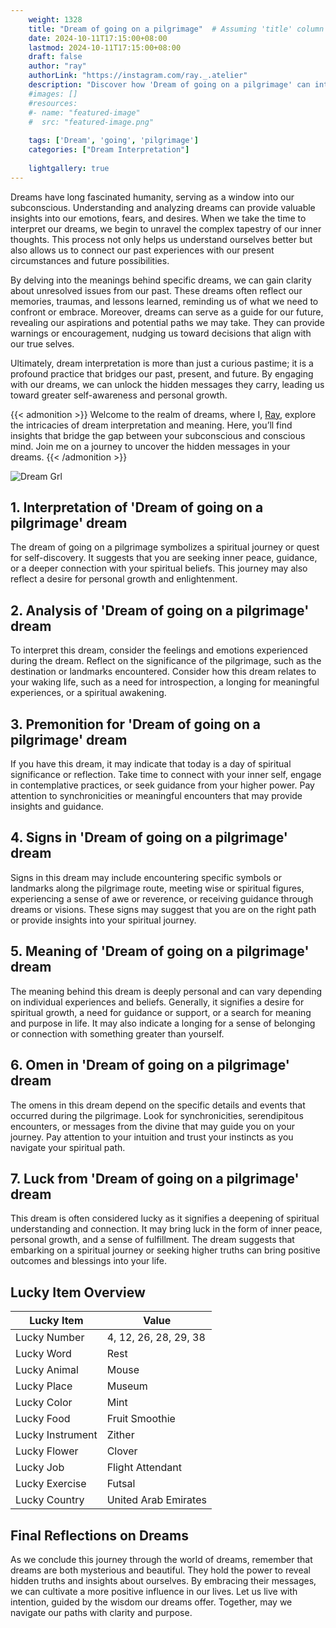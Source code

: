 ```yaml
---
    weight: 1328
    title: "Dream of going on a pilgrimage"  # Assuming 'title' column exists
    date: 2024-10-11T17:15:00+08:00
    lastmod: 2024-10-11T17:15:00+08:00
    draft: false
    author: "ray"
    authorLink: "https://instagram.com/ray._.atelier"
    description: "Discover how 'Dream of going on a pilgrimage' can interpret your future and uncover its significant meanings in your life."
    #images: []
    #resources:
    #- name: "featured-image"
    #  src: "featured-image.png"
    
    tags: ['Dream', 'going', 'pilgrimage']
    categories: ["Dream Interpretation"]
    
    lightgallery: true
---
```

    
Dreams have long fascinated humanity, serving as a window into our subconscious. Understanding and analyzing dreams can provide valuable insights into our emotions, fears, and desires. When we take the time to interpret our dreams, we begin to unravel the complex tapestry of our inner thoughts. This process not only helps us understand ourselves better but also allows us to connect our past experiences with our present circumstances and future possibilities.

By delving into the meanings behind specific dreams, we can gain clarity about unresolved issues from our past. These dreams often reflect our memories, traumas, and lessons learned, reminding us of what we need to confront or embrace. Moreover, dreams can serve as a guide for our future, revealing our aspirations and potential paths we may take. They can provide warnings or encouragement, nudging us toward decisions that align with our true selves.

Ultimately, dream interpretation is more than just a curious pastime; it is a profound practice that bridges our past, present, and future. By engaging with our dreams, we can unlock the hidden messages they carry, leading us toward greater self-awareness and personal growth.

{{< admonition >}}
Welcome to the realm of dreams, where I, [Ray](https://instagram.com/ray._.atelier), explore the intricacies of dream interpretation and meaning. Here, you’ll find insights that bridge the gap between your subconscious and conscious mind. Join me on a journey to uncover the hidden messages in your dreams.
{{< /admonition >}}

![Dream Grl](https://cdn.pixabay.com/photo/2017/11/02/03/35/gothic-2910057_1280.jpg "Dream Grl")

## 1. Interpretation of 'Dream of going on a pilgrimage' dream
 The dream of going on a pilgrimage symbolizes a spiritual journey or quest for self-discovery. It suggests that you are seeking inner peace, guidance, or a deeper connection with your spiritual beliefs. This journey may also reflect a desire for personal growth and enlightenment.

## 2. Analysis of 'Dream of going on a pilgrimage' dream
 To interpret this dream, consider the feelings and emotions experienced during the dream. Reflect on the significance of the pilgrimage, such as the destination or landmarks encountered. Consider how this dream relates to your waking life, such as a need for introspection, a longing for meaningful experiences, or a spiritual awakening.

## 3. Premonition for 'Dream of going on a pilgrimage' dream
 If you have this dream, it may indicate that today is a day of spiritual significance or reflection. Take time to connect with your inner self, engage in contemplative practices, or seek guidance from your higher power. Pay attention to synchronicities or meaningful encounters that may provide insights and guidance.

## 4. Signs in 'Dream of going on a pilgrimage' dream
 Signs in this dream may include encountering specific symbols or landmarks along the pilgrimage route, meeting wise or spiritual figures, experiencing a sense of awe or reverence, or receiving guidance through dreams or visions. These signs may suggest that you are on the right path or provide insights into your spiritual journey.

## 5. Meaning of 'Dream of going on a pilgrimage' dream
 The meaning behind this dream is deeply personal and can vary depending on individual experiences and beliefs. Generally, it signifies a desire for spiritual growth, a need for guidance or support, or a search for meaning and purpose in life. It may also indicate a longing for a sense of belonging or connection with something greater than yourself.

## 6. Omen in 'Dream of going on a pilgrimage' dream
 The omens in this dream depend on the specific details and events that occurred during the pilgrimage. Look for synchronicities, serendipitous encounters, or messages from the divine that may guide you on your journey. Pay attention to your intuition and trust your instincts as you navigate your spiritual path.

## 7. Luck from 'Dream of going on a pilgrimage' dream
 This dream is often considered lucky as it signifies a deepening of spiritual understanding and connection. It may bring luck in the form of inner peace, personal growth, and a sense of fulfillment. The dream suggests that embarking on a spiritual journey or seeking higher truths can bring positive outcomes and blessings into your life.

## Lucky Item Overview
| Lucky Item          | Value              |
|---------------|--------------------|
| Lucky Number        | 4, 12, 26, 28, 29, 38  |
| Lucky Word          | Rest |
| Lucky Animal        | Mouse |
| Lucky Place         | Museum     |
| Lucky Color         | Mint     |
| Lucky Food          | Fruit Smoothie      |
| Lucky Instrument    | Zither |
| Lucky Flower        | Clover    |
| Lucky Job           | Flight Attendant       |
| Lucky Exercise      | Futsal  |
| Lucky Country       | United Arab Emirates    |


##  Final Reflections on Dreams

As we conclude this journey through the world of dreams, remember that dreams are both mysterious and beautiful. They hold the power to reveal hidden truths and insights about ourselves. By embracing their messages, we can cultivate a more positive influence in our lives. Let us live with intention, guided by the wisdom our dreams offer. Together, may we navigate our paths with clarity and purpose.
